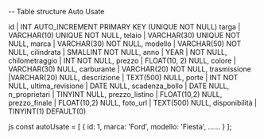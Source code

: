 -- Table structure Auto Usate

id | INT AUTO_INCREMENT PRIMARY KEY (UNIQUE NOT NULL)
targa | VARCHAR(10) UNIQUE NOT NULL,
telaio | VARCHAR(30) UNIQUE NOT NULL,
marca | VARCHAR(30) NOT NULL,
modello | VARCHAR(50) NOT NULL,
cilindrata | SMALLINT NOT NULL,
anno | YEAR | NOT NULL,
chilometraggio | INT NOT NULL,
prezzo | FLOAT(10, 2) NULL,
colore | VARCHAR(30) NULL,
carburante | VARCHAR(20) NOT NULL,
trasmissione |VARCHAR(20) NULL,
descrizione | TEXT(500) NULL,
porte | INT NOT NULL,
ultima_revisione | DATE NULL,
scadenza_bollo | DATE NULL,
n_proprietari | TINYINT NULL,
prezzo_listino | FLOAT(10,2) NULL,
prezzo_finale | FLOAT(10,2) NULL,
foto_url | TEXT(500) NULL,
disponibilità | TINYINT(1) DEFAULT(0)

js
const autoUsate = [
{
id: 1,
marca: 'Ford',
modello: 'Fiesta',
......
}
];
